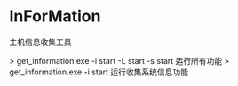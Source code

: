 # InForMation
主机信息收集工具

\>	get_information.exe -i start -L start -s start  运行所有功能
\>	get_information.exe -i start  运行收集系统信息功能
